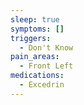```yaml
---
sleep: true
symptoms: []
triggers:
  - Don't Know
pain_areas:
  - Front Left
medications:
  - Excedrin
---
```


<!-- @format -->
